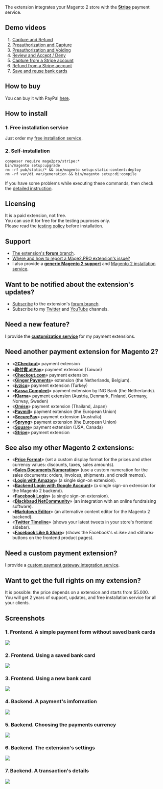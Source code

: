 The extension integrates your Magento 2 store with the **[Stripe](https://stripe.com/)** payment service.

## Demo videos

1. [Capture and Refund](https://www.youtube.com/watch?v=kBaiBnPNmEo)
2. [Preauthorization and Capture](https://www.youtube.com/watch?v=BnBlsafqPsM)
3. [Preauthorization and Voiding](https://www.youtube.com/watch?v=0kxVBCmhpHU)
4. [Review and Accept / Deny](https://www.youtube.com/watch?v=9W4FjZN8uKo)
5. [Capture from a Stripe account](https://www.youtube.com/watch?v=MjaOJUM9ddU)
6. [Refund from a Stripe account](https://www.youtube.com/watch?v=dUUzgnvKYCg)
7. [Save and reuse bank cards](https://www.youtube.com/watch?v=OlL6GndwOX4)

## How to buy
You can buy it with PayPal [here](https://mage2.pro/t/980).  

## How to install
### 1. Free installation service
Just order my [free installation service](https://mage2.pro/t/3585).

### 2. Self-installation
```
composer require mage2pro/stripe:*
bin/magento setup:upgrade
rm -rf pub/static/* && bin/magento setup:static-content:deploy
rm -rf var/di var/generation && bin/magento setup:di:compile
```
If you have some problems while executing these commands, then check the [detailed instruction](https://mage2.pro/t/263).

## Licensing
It is a paid extension, not free.  
You can use it for free for the testing puproses only.  
Please read the [testing policy](https://mage2.pro/t/2590) before installation.

## Support
- [The extension's **forum** branch](https://mage2.pro/c/extensions/stripe).
- [Where and how to report a Mage2.PRO extension's issue?](https://mage2.pro/t/2034)
- I also provide a **[generic Magento 2 support](https://mage2.pro/t/topic/755)** and [Magento 2 installation service](https://mage2.pro/t/748).

## Want to be notified about the extension's updates?
- [Subscribe](https://mage2.pro/t/2540) to the extension's [forum branch](https://mage2.pro/c/extensions/stripe).
- Subscribe to my [Twitter](https://twitter.com/mage2_pro) and [YouTube](https://www.youtube.com/channel/UCvlDAZuj01_b92pzRi69LeQ) channels.

## Need a new feature?
I provide the [**customization service**](https://mage2.pro/t/2020) for my payment extensions.

## Need another payment extension for Magento 2?

- «[**2Checkout**](https://mage2.pro/c/extensions/2checkout)» payment extension
- «[**歐付寶 allPay**](https://mage2.pro/c/extensions/allpay)» payment extension (Taiwan)
- «[**Checkout.com**](https://mage2.pro/c/extensions/checkout-com)» payment extension
- «[**Ginger Payments**](https://mage2.pro/c/extensions/ginger-payments)» extension (the Netherlands, Belgium).
- «[**iyzico**](https://mage2.pro/c/extensions/iyzico)» payment extension (Turkey)
- «[**Kassa Compleet**](https://mage2.pro/c/extensions/kassa-compleet)» payment extension by ING Bank (the Netherlands).
- «[**Klarna**](https://mage2.pro/c/extensions/klarna)» payment extension (Austria, Denmark, Finland, Germany, Norway, Sweden)
- «[**Omise**](https://mage2.pro/c/extensions/omise)» payment extension (Thailand, Japan)
- «[**Paymill**](https://mage2.pro/c/extensions/paymill)» payment extension (the European Union)
- «[**SecurePay**](https://mage2.pro/c/extensions/securepay)» payment extension (Australia)
- «[**Spryng**](https://mage2.pro/c/extensions/spryng)» payment extension (the European Union)
- «[**Square**](https://mage2.pro/c/extensions/square)» payment extension (USA, Canada)
- «[**Stripe**](https://mage2.pro/c/extensions/stripe)» payment extension

## See also my other Magento 2 extensions:

- «[**Price Format**](https://mage2.pro/c/extensions/price-format)» (set a custom display format for the prices and other currency values: discounts, taxes, sales amounts).
- «[**Sales Documents Numeration**](https://mage2.pro/c/extensions/sales-documents-numeration)» (use a custom numeration for the sales documents: orders, invoices, shipments, and credit memos).
- «[**Login with Amazon**](https://mage2.pro/c/extensions/amazon-login)» (a single sign-on extension). 
- «[**Backend Login with Google Account**](https://mage2.pro/c/extensions/google-backend-login)» (a single sign-on extension for the Magento 2 backend). 
- «[**Facebook Login**](https://mage2.pro/c/extensions/facebook-login)» (a single sign-on extension).
- «[**Blackbaud NetCommunity**](https://mage2.pro/c/extensions/blackbaud-netcommunity)» (an  integration with an online fundraising software).  
- «[**Markdown Editor**](https://mage2.pro/c/extensions/markdown)» (an alternative content editor for the Magento 2 backend).
- «[**Twitter Timeline**](https://mage2.pro/c/extensions/twitter-timeline)» (shows your latest tweets in your store's frontend sidebar).
- «[**Facebook Like & Share**](https://mage2.pro/c/extensions/facebook-like)» (shows the Facebook's «Like» and «Share» buttons on the frontend product pages).

## Need a custom payment extension?
I provide a [custom payment gateway integration service](https://mage2.pro/t/917).

## Want to get the full rights on my extension?
It is possible: the price depends on a extension and starts from $5.000.  
You will get 2 years of support, updates, and free installation service for all your clients.

## Screenshots
### 1. Frontend. A simple payment form without saved bank cards
![](https://mage2.pro/uploads/default/original/1X/dfc4f33ba61824ad005beb2a6c3ae77da7cb7fa9.png)
### 2. Frontend. Using a saved bank card
![](https://mage2.pro/uploads/default/original/2X/1/174398862837c092d3742388377cdc9c7edff92b.png)
### 3. Frontend. Using a new bank card
![](https://mage2.pro/uploads/default/original/2X/8/8429899325e38f4a4926ae6f3cfd333d4247a1e7.png)
### 4. Backend. A payment's imformation
![](https://mage2.pro/uploads/default/original/2X/b/be3f4d12792c8d00f9a27f2f83b6eb12537602ef.png)
### 5. Backend. Choosing the payments currency
![](https://mage2.pro/uploads/default/original/2X/a/a8ae59e005b34a2ffdb41c7f85acb4bd5fdf660d.png)
### 6. Backend. The extension's settings
![](https://mage2.pro/uploads/default/original/1X/abc830769aaa9251fe49db2ba0bbf20dc1a3ac77.png)
### 7. Backend. A transaction's details
![](https://mage2.pro/uploads/default/original/2X/9/9ef3c6c7dfad87620cb310e97a4c004ad4cd81ed.png)
